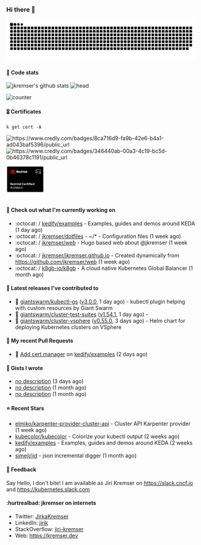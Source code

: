 ### Hi there 👋

<picture>
  <source media="(prefers-color-scheme: dark)" srcset="github-snake-dark.svg" />
  <source media="(prefers-color-scheme: light)" srcset="github-snake.svg" />
  <img alt="github-snake" src="github-snake.svg" />
</picture>

#### 📱 Code stats

![jkremser's github stats](https://github-readme-stats.vercel.app/api?username=jkremser&count_private=true&show_icons=true&hide_border=false&theme=tokyonight&title_color=5bcdec&bg_color=0d1117&border_radius=false) ![head](https://user-images.githubusercontent.com/535866/175570014-71166aaa-95f7-4a4f-869c-93a16481de4e.jpeg)



![counter](https://komarev.com/ghpvc/?username=jkremser&color=5bcdec&style=for-the-badge)

#### 🎖 Certificates
```
k get cert -A
```
<p align="left">
    <a style="text-decoration: none !important;" href="https://www.credly.com/badges/8ca716d9-fa9b-42e6-b4a1-ad043baf5396/public_url">
        <img src="https://training.linuxfoundation.org/wp-content/uploads/2022/11/CKA.png" alt="https://www.credly.com/badges/8ca716d9-fa9b-42e6-b4a1-ad043baf5396/public_url" width="110" height="110"/>
    </a>
    <a style="text-decoration: none !important;" href="https://www.credly.com/badges/346440ab-00a3-4c19-bc5d-0b46378c1191/public_url">
        <img src="https://training.linuxfoundation.org/wp-content/uploads/2022/11/CKS.png" alt="https://www.credly.com/badges/346440ab-00a3-4c19-bc5d-0b46378c1191/public_url" width="110" height="110"/>
    </a>
    <a style="text-decoration: none !important;" href="https://rhtapps.redhat.com/verify/?certId=120-194-022">
        <img src="./rhca.png" alt="https://rhtapps.redhat.com/verify/?certId=120-194-022" width="100" height="100"/>
    </a>
</p>

#### 👷 Check out what I'm currently working on

- :octocat: / [kedify/examples](https://github.com/kedify/examples) - Examples, guides and demos around KEDA (1 day ago)
- :octocat: / [jkremser/dotfiles](https://github.com/jkremser/dotfiles) - ~/*  -  Configuration files (1 week ago)
- :octocat: / [jkremser/web](https://github.com/jkremser/web) - Hugo based web about @jkremser (1 week ago)
- :octocat: / [jkremser/jkremser.github.io](https://github.com/jkremser/jkremser.github.io) - Created dynamically from https://github.com/jkremser/web (1 week ago)
- :octocat: / [k8gb-io/k8gb](https://github.com/k8gb-io/k8gb) - A cloud native Kubernetes Global Balancer (1 month ago)

#### 🔭 Latest releases I've contributed to

- 🎉 [giantswarm/kubectl-gs](https://github.com/giantswarm/kubectl-gs) ([v3.0.0](https://github.com/giantswarm/kubectl-gs/releases/tag/v3.0.0), 1 day ago) - kubectl plugin helping with custom resources by Giant Swarm
- 🎉 [giantswarm/cluster-test-suites](https://github.com/giantswarm/cluster-test-suites) ([v1.54.1](https://github.com/giantswarm/cluster-test-suites/releases/tag/v1.54.1), 1 day ago) - 
- 🎉 [giantswarm/cluster-vsphere](https://github.com/giantswarm/cluster-vsphere) ([v0.55.0](https://github.com/giantswarm/cluster-vsphere/releases/tag/v0.55.0), 3 days ago) - Helm chart for deploying Kubernetes clusters on VSphere

#### 🔨 My recent Pull Requests

- 💪 [Add cert manager](https://github.com/kedify/examples/pull/34) on [kedify/examples](https://github.com/kedify/examples) (2 days ago)

#### 📓 Gists I wrote

- [no description](https://gist.github.com/767a53a8cbc4efaebb0423c66d5e3fdb) (3 days ago)
- [no description](https://gist.github.com/3a636b3309bb1a7e45140b82d5766ae5) (1 month ago)
- [no description](https://gist.github.com/ac5044a3305fb4d057bd66af22683c3a) (1 month ago)

#### ⭐ Recent Stars

- [elmiko/karpenter-provider-cluster-api](https://github.com/elmiko/karpenter-provider-cluster-api) - Cluster API Karpenter provider (1 week ago)
- [kubecolor/kubecolor](https://github.com/kubecolor/kubecolor) - Colorize your kubectl output (2 weeks ago)
- [kedify/examples](https://github.com/kedify/examples) - Examples, guides and demos around KEDA (2 weeks ago)
- [simeji/jid](https://github.com/simeji/jid) - json incremental digger (1 month ago)

#### 💬 Feedback

Say Hello, I don't bite! I am available as Jiri Kremser on https://slack.cncf.io and https://kubernetes.slack.com


#### :hurtrealbad: jkremser on internets

- Twitter: <a href="https://twitter.com/JirkaKremser">JirkaKremser</a>
- LinkedIn: <a href="https://www.linkedin.com/in/jirik/">jirik</a>
- StackOverflow: <a href="https://stackoverflow.com/users/1594980/jiri-kremser">jiri-kremser</a>
- Web: https://kremser.dev